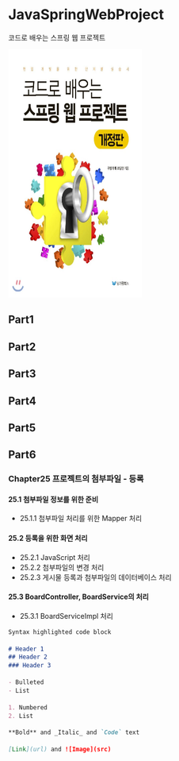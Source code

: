 # JavaSpringWebProject
코드로 배우는 스프링 웹 프로젝트

<img src="https://github.com/gototheTK/JavaSpringWebProject/blob/master/bookImage.jpg?raw=true" width="270" height="500">

## Part1
## Part2
## Part3
## Part4
## Part5
## Part6
### Chapter25 프로젝트의 첨부파일 - 등록
#### 25.1 첨부파일 정보를 위한 준비
- 25.1.1 첨부파일 처리를 위한 Mapper 처리
#### 25.2 등록을 위한 화면 처리
- 25.2.1 JavaScript 처리
- 25.2.2 첨부파일의 변경 처리
- 25.2.3 게시물 등록과 첨부파일의 데이터베이스 처리
#### 25.3 BoardController, BoardService의 처리
- 25.3.1 BoardServiceImpl 처리





































```markdown
Syntax highlighted code block

# Header 1
## Header 2
### Header 3

- Bulleted
- List

1. Numbered
2. List

**Bold** and _Italic_ and `Code` text

[Link](url) and ![Image](src)
```
